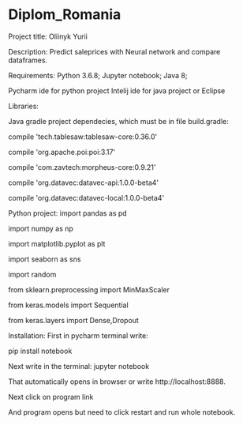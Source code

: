 # Diplom_Romania
Project title:
Oliinyk Yurii

Description:
Predict saleprices with Neural network and compare dataframes.

Requirements:
Python 3.6.8;
Jupyter notebook;
Java 8;

Pycharm ide for python project
Intelij ide for java project
or Eclipse

Libraries:

Java gradle project dependecies, which must be in file build.gradle:

 compile 'tech.tablesaw:tablesaw-core:0.36.0'
 
  compile 'org.apache.poi:poi:3.17'
  
  compile 'com.zavtech:morpheus-core:0.9.21'
  
  compile 'org.datavec:datavec-api:1.0.0-beta4'
  
  compile 'org.datavec:datavec-local:1.0.0-beta4'
  
  
Python project:
import pandas as pd

import numpy as np

import matplotlib.pyplot as plt

import seaborn as sns

import random

from sklearn.preprocessing import MinMaxScaler

from keras.models import Sequential

from keras.layers import Dense,Dropout

Installation:
First in pycharm terminal write:

pip install notebook

Next write in the terminal:
jupyter notebook

That automatically opens in browser or write http://localhost:8888.

 
Next click on program link

 
And program opens but need to click  restart and run whole notebook.
 








